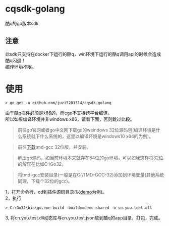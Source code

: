 # cqsdk-golang
酷q的go版本sdk

## 注意
此sdk只支持在docker下运行的酷q，win环境下运行的酷q调用api的时候会造成酷q闪退！  
编译环境不限。

# 使用
```shell
> go get -u github.com/juzi5201314/cqsdk-golang
```
由于酷q插件必须是x86的，而cgo不支持跨平台编译。  
所以如果编译环境并非windows x86，请看下面，否则跳过此段。  
>前往go官网或者go中文网下载go的weindows 32位源码包(编译环境是什么系统就下什么系统的，这里以编译环境是windows10 x64的为例)。  

>前往[下载](http://tdm-gcc.tdragon.net/download)tmd-gcc 32位版，并安装。 

>解压go源码，如当前环境本来就存在64位的go环境，可以如我这样将32位的解压在比如C:\Go32。  

>将tmd-gcc安装目录(一般是在C:\TMD-GCC-32)添加到环境变量(其他系统同理，下载个32位的gcc)。  

1，打开命令行，cd到插件源码目录(以[demo](https://github.com/juzi5201314/cqsdk-golang/tree/master/demo)为例)。  
2，执行
```shell
> C:\Go32\bin\go.exe build -buildmode=c-shared -o cn.you.test.dll
```
3, 将cn.you.test.dll动态库与cn.you.test.json放到酷q的app目录，打包，完成。
